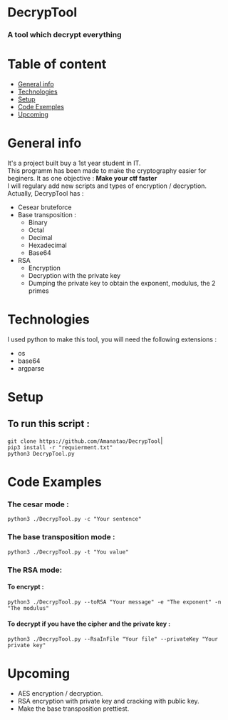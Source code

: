 # DecrypTool
### A tool which decrypt everything

# Table of content
* [General info](#general-info)
* [Technologies](#technologies)
* [Setup](#setup)
* [Code Exemples](#code-examples)
* [Upcoming](#upcoming)

# General info
It's a project built buy a 1st year student in IT.<br>
This programm has been made to make the cryptography easier for beginers. It as one objective :
**Make your ctf faster**<br>
I will regulary add new scripts and types of encryption / decryption.
Actually, DecrypTool has :
* Cesear bruteforce
* Base transposition : 
    * Binary
    * Octal
    * Decimal
    * Hexadecimal
    * Base64
* RSA 
    * Encryption
    * Decryption with the private key
    * Dumping the private key to obtain the exponent, modulus, the 2 primes

# Technologies
I used python to make this tool, you will need the following extensions :
* os
* base64
* argparse

# Setup
## To run this script :
`git clone https://github.com/Amanatao/DecrypTool`|<br>
`pip3 install -r "requierment.txt"`<br>
`python3 DecrypTool.py`

# Code Examples
### The cesar mode :<br>
`python3 ./DecrypTool.py -c "Your sentence"`

### The base transposition mode : <br>
`python3 ./DecrypTool.py -t "You value"`

### The RSA mode:<br>
#### To encrypt :<bR>
`python3 ./DecrypTool.py --toRSA "Your message" -e "The exponent" -n "The modulus"`

####  To decrypt if you have the cipher and the private key :<br>
`python3 ./DecrypTool.py --RsaInFile "Your file" --privateKey "Your private key"`

# Upcoming
* AES encryption / decryption.
* RSA encryption with private key and cracking with public key.
* Make the base transposition prettiest.